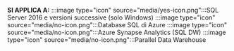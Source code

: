 **SI APPLICA A:** :::image type="icon" source="media/yes-icon.png":::SQL Server 2016 e versioni successive (solo Windows) :::image type="icon" source="media/no-icon.png":::Database SQL di Azure :::image type="icon" source="media/no-icon.png":::Azure Synapse Analytics (SQL DW) :::image type="icon" source="media/no-icon.png":::Parallel Data Warehouse